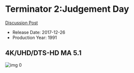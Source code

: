# Terminator 2:Judgement Day

[Discussion Post](https://www.avsforum.com/threads/bass-eq-for-filtered-movies.2995212/post-56887006)

* Release Date: 2017-12-26
* Production Year: 1991

## 4K/UHD/DTS-HD MA 5.1

![img 0](https://i.imgur.com/x5mVSGA.jpg)

